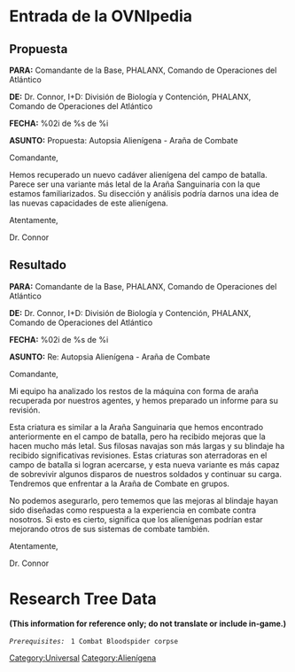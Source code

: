 # Entrada de la OVNIpedia

## Propuesta

**PARA:** Comandante de la Base, PHALANX, Comando de Operaciones del
Atlántico

**DE:** Dr. Connor, I+D: División de Biología y Contención, PHALANX,
Comando de Operaciones del Atlántico

**FECHA:** %02i de %s de %i

**ASUNTO:** Propuesta: Autopsia Alienígena - Araña de Combate

Comandante,

Hemos recuperado un nuevo cadáver alienígena del campo de batalla.
Parece ser una variante más letal de la Araña Sanguinaria con la que
estamos familiarizados. Su disección y análisis podría darnos una idea
de las nuevas capacidades de este alienígena.

Atentamente,

Dr. Connor

## Resultado

**PARA:** Comandante de la Base, PHALANX, Comando de Operaciones del
Atlántico

**DE:** Dr. Connor, I+D: División de Biología y Contención, PHALANX,
Comando de Operaciones del Atlántico

**FECHA:** %02i de %s de %i

**ASUNTO:** Re: Autopsia Alienígena - Araña de Combate

Comandante,

Mi equipo ha analizado los restos de la máquina con forma de araña
recuperada por nuestros agentes, y hemos preparado un informe para su
revisión.

Esta criatura es similar a la Araña Sanguinaria que hemos encontrado
anteriormente en el campo de batalla, pero ha recibido mejoras que la
hacen mucho más letal. Sus filosas navajas son más largas y su blindaje
ha recibido significativas revisiones. Estas criaturas son aterradoras
en el campo de batalla si logran acercarse, y esta nueva variante es más
capaz de sobrevivir algunos disparos de nuestros soldados y continuar su
carga. Tendremos que enfrentar a la Araña de Combate en grupos.

No podemos asegurarlo, pero tememos que las mejoras al blindaje hayan
sido diseñadas como respuesta a la experiencia en combate contra
nosotros. Si esto es cierto, significa que los alienígenas podrían estar
mejorando otros de sus sistemas de combate también.

Atentamente,

Dr. Connor

# Research Tree Data

**(This information for reference only; do not translate or include
in-game.)**

*`Prerequisites:`*
` 1 Combat Bloodspider corpse`

[Category:Universal](Category:Universal "wikilink")
[Category:Alienígena](Category:Alienígena "wikilink")
